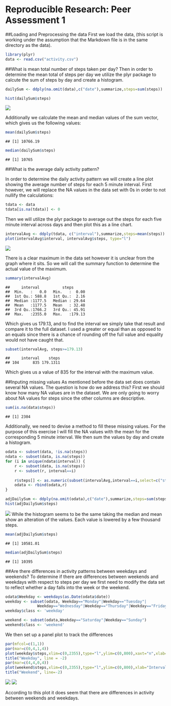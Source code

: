 # Reproducible Research: Peer Assessment 1

##Loading and Preprocessing the data
First we load the data, (this script is working under the assumption that the Markdown file is in the same directory as the data).

```r
library(plyr)
data <- read.csv("activity.csv")
```
##What is mean total number of steps taken per day?
Then in order to determine the mean total of steps per day we utilize the plyr package to calcute the sum of steps by day and create a histogram.

```r
dailySum <- ddply(na.omit(data),c("date"),summarize,steps=sum(steps))

hist(dailySum$steps)
```

![](PA1_template_files/figure-html/unnamed-chunk-2-1.png) 

Additionally we calculate the mean and median values of the sum vector, which gives us the following values:

```r
mean(dailySum$steps)
```

```
## [1] 10766.19
```

```r
median(dailySum$steps)
```

```
## [1] 10765
```
##What is the average daily activity pattern?

In order to determine the daily activity pattern we will create a line plot showing the average number of steps for each 5 minute interval.  First however, we will replace the NA values in the data set with 0s in order to not nullify the calculations:

```r
tdata <- data
tdata[is.na(tdata)] <- 0
```
Then we will utilize the plyr package to average out the steps for each five minute interval across days and then plot this as a line chart.

```r
intervalAvg <- ddply(tdata, c("interval"),summarize,steps=mean(steps))
plot(intervalAvg$interval, intervalAvg$steps, type="l")
```

![](PA1_template_files/figure-html/unnamed-chunk-5-1.png) 

There is a clear maximum in the data set however it is unclear from the graph where it sits.  So we will call the summary function to determine the actual value of the maximum. 

```r
summary(intervalAvg)
```

```
##     interval          steps       
##  Min.   :   0.0   Min.   :  0.00  
##  1st Qu.: 588.8   1st Qu.:  2.16  
##  Median :1177.5   Median : 29.64  
##  Mean   :1177.5   Mean   : 32.48  
##  3rd Qu.:1766.2   3rd Qu.: 45.91  
##  Max.   :2355.0   Max.   :179.13
```
Which gives us 179.13, and to find the interval we simply take that result and compare it to the full dataset.  I used a greater or equal than as opposed to an equals since there is a chance of rounding off the full value and equality would not have caught that.


```r
subset(intervalAvg, steps>=179.13)
```

```
##     interval    steps
## 104      835 179.1311
```
Which gives us a value of 835 for the interval with the maximum value.

##Inputing missing values
As mentioned before the data set does contain several NA values.  The question is how do we address this?  First we should know how many NA values are in the dataset.  We are only going to worry about NA values for steps since the other columns are descriptive.

```r
sum(is.na(data$steps))
```

```
## [1] 2304
```
Additionally, we need to devise a method to fill these missing values.  For the purpose of this exercise I will fill the NA values with the mean for the corresponding 5 minute interval.  We then sum the values by day and create a histogram.

```r
odata <- subset(data, !is.na(steps))
ndata <- subset(data, is.na(steps))
for (i in unique(ndata$interval)) {
    r <- subset(data, is.na(steps))
    r <- subset(r, interval==i)
    
    r$steps[] <- as.numeric(subset(intervalAvg,interval==i,select=c("steps")))
    odata <- rbind(odata,r)
}

adjDailySum <- ddply(na.omit(odata),c("date"),summarize,steps=sum(steps))
hist(adjDailySum$steps)
```

![](PA1_template_files/figure-html/unnamed-chunk-9-1.png) 
While the histogram seems to be the same taking the median and mean show an alteration of the values.  Each value is lowered by a few thousand steps. 

```r
mean(adjDailySum$steps)
```

```
## [1] 10581.01
```

```r
median(adjDailySum$steps)
```

```
## [1] 10395
```
##Are there differences in activity patterns between weekdays and weekends?
To determine if there are differences between weekends and weekdays with respect to steps per day we first need to modify the data set to reflect whether a day falls into the week or the weekend.

```r
odata$Weekday <- weekdays(as.Date(odata$date))
weekday <- subset(odata, Weekday=="Monday"|Weekday=="Tuesday"|
              Weekday=="Wednesday"|Weekday=="Thursday"|Weekday=="Friday")
weekday$class <- 'weekday'

weekend <- subset(odata,Weekday=="Saturday"|Weekday=="Sunday")
weekend$class <- 'weekend'
```
We then set up a panel plot to track the differences

```r
par(mfcol=c(1,1))
par(mar=c(0,4,1,4))
plot(weekday$steps,xlim=c(0,2355),type="l",ylim=c(0,800),xaxt="n",xlab="",ylab="number of steps")
title("Weekday", line = -2)
par(mar=c(4,4,0,4))
plot(weekend$steps,xlim=c(0,2355),type="l",ylim=c(0,800),xlab="Interval")
title("Weekend", line=-2)
```
![](PA1_template_files/figure-html/unnamed-chunk-13-1.png) ![](PA1_template_files/figure-html/unnamed-chunk-13-2.png) 

According to this plot it does seem that there are differences in activity between weekends and weekdays.
